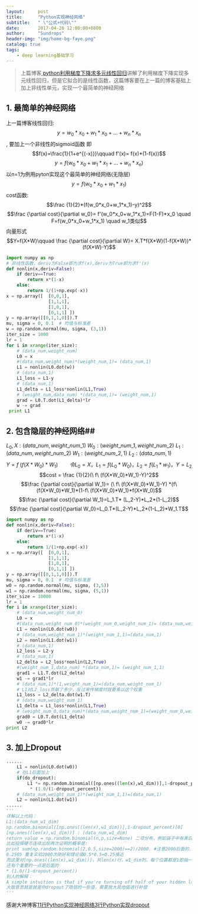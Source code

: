 ```yaml
---
layout:     post
title:      "Python实现神经网络"
subtitle:   " \"公式+代码\""
date:       2017-04-28 12:00:00+0800
author:     "Sundrops"
header-img: "img/home-bg-faye.png"
catalog: true
tags:
    - deep learning基础学习
---
```



> 上篇博客[ python利用梯度下降求多元线性回归](http://blog.csdn.net/u013010889/article/details/70859846)讲解了利用梯度下降实现多元线性回归，但是它拟合的是线性函数，这篇博客要在上一篇的博客基础上加上非线性单元，实现一个最简单的神经网络

## 1. 最简单的神经网络 ##
上一篇博客线性回归: $$ y=w_0*x_0+w_1*x_0+...+w_n*x_n $$, 要加上一个非线性的sigmoid函数
即
$$f(x)=\frac{1}{1+e^{(-x)}}\qquad f'(x)= f(x)*(1-f(x))$$
$$y=f(w_0*x_0+w_1*x_1+...+w_n*x_n)$$
以n=1为例用pyton实现这个最简单的神经网络(无隐层)$$y=f(w_0*x_0+w_1*x_1)$$
cost函数: $$\frac {1}{2}*(f(w_0*x_0+w_1*x_1)-y)^2$$
$$\frac {\partial cost}{\partial w_0}= f'(w_0*x_0+w_1*x_1)=F(1-F)*x_0 \quad F=f(w_0*x_0+w_1*x_1) \quad w_1类似$$
向量形式
$$Y=f(X*W)\qquad \frac {\partial cost}{\partial W}=  X.T*f(X*W)(1-f(X*W))*(f(X*W)-Y)$$
```python
import numpy as np
# 非线性函数，deriv为False即为求f(x),deriv为True即为求f'(x)
def nonlin(x,deriv=False):
    if deriv==True:
        return x*(1-x)
    else:
        return 1/(1+np.exp(-x))
x = np.array([  [0,0,1],
                [1,1,1],
                [1,0,1],
                [0,1,1] ])
y = np.array([[0,1,1,0]]).T
mu, sigma = 0, 0.1  # 均值与标准差
w = np.random.normal(mu, sigma, (3,1))
iter_size = 1000
lr = 1
for i in xrange(iter_size):
	# (data_num,weight_num)
    L0 = x
    #(data_num,weight_num)*(weight_num,1)= (data_num,1)
    L1 = nonlin(L0.dot(w))
    # (data_num,1)
    L1_loss = L1-y
    # (data_num,1)
    L1_delta = L1_loss*nonlin(L1,True)
    # (weight_num,data_num) *(data_num,1)= (weight_num,1)
    grad = L0.T.dot(L1_delta)*lr
    w -= grad
 print L1
```
## 2.  包含隐层的神经网络##
$L_0,X:(data\_num,weight\_num\_1) \ W_0:(weight\_num\_1,weight\_num\_2)\  L_1:(data\_num,weight\_num\_2)$
$W_1:(weight\_num\_2,1)\ L_2:(data\_num,1)$
$$Y=f\ (f(X*W_0)*W_1)\qquad 令L_0=X，L_1=f(L_0*W_0)， L_2=f(L_1*w_1)，Y=L_2$$
$$cost = \frac {1}{2}(\ f\ (f(X*W_0)*W_1)-Y)^2$$
$$\frac {\partial cost}{\partial W_1}=  (\ f\ (f(X*W_0)*W_1)-Y) *(f\ (f(X*W_0)*W_1)*(1-f\ (f(X*W_0)*W_1)*f(X*W_0)$$
$$\frac {\partial cost}{\partial W_1}=L_1.T* (L_2-Y)*L_2*(1-L_2)$$
$$\frac {\partial cost}{\partial W_0}=L_0.T*(L_2-Y)*L_2*(1-L_2)*W_1.T$$

```python
import numpy as np
def nonlin(x,deriv=False):
    if deriv==True:
        return x*(1-x)
    else:
        return 1/(1+np.exp(-x))
x = np.array([  [0,0,1],
                [1,1,1],
                [1,0,1],
                [0,1,1] ])
y = np.array([[0,1,1,0]]).T
mu, sigma = 0, 0.1  # 均值与标准差
w0 = np.random.normal(mu, sigma, (3,5))
w1 = np.random.normal(mu, sigma, (5,1))
iter_size = 10000
lr = 1
for i in xrange(iter_size):
	# (data_num,weight_num_0)
    L0 = x
    #(data_num,weight_num_0)*(weight_num_0,weight_num_1)= (data_num,weight_num_1)
    L1 = nonlin(L0.dot(w0))
    # (data_num,weight_num_1)*(weight_num_1,1)=(data_num,1)
    L2 = nonlin(L1.dot(w1))
    # (data_num,1)
    L2_loss = L2-y
    # (data_num,1)
    L2_delta = L2_loss*nonlin(L2,True)
    #(weight_num_1,data_num) *(data_num,1)= (weight_num_1,1)
    grad1 = L1.T.dot(L2_delta)
    w1 -= grad1*lr
    # (data_num,1)*(1,weight_num_1)=(data_num,weight_num_1)
    # L1对L2_loss贡献了多少，反过来传梯度时就要乘以这个权重
    L1_loss = L2_delta.dot(w1.T)
    # (data_num,weight_num_1)
    L1_delta = L1_loss*nonlin(L1,True)
    # (weight_num_0,data_num)*(data_num,weight_num_1)=(weight_num_0,weight_num_1)
    grad0 = L0.T.dot(L1_delta)
    w0 -= grad0*lr
print L2
```
## 3. 加上Dropout ##

```python
......
    L1 = nonlin(L0.dot(w0))
    # 在L1后面加上
    if(do_dropout):
		L1 *= np.random.binomial([np.ones((len(x),w1_dim))],1-dropout_percent)[0] \
		 * (1.0/(1-dropout_percent))
    # (data_num,weight_num_1)*(weight_num_1,1)=(data_num,1)
    L2 = nonlin(L1.dot(w1))
......
'''
详解以上代码：
L1:(data_num_w1_dim)
np.random.binomial([np.ones((len(x),w1_dim))],1-dropout_percent)[0]
[np.ones((len(x),w1_dim))] : (data_num,w1_dim)
return_value = np.random.binomial(n,p,size=None) 二项分布，例如袋子中有黑白两种颜色的球若干，抽中黑球的概率是p，那么有放回的抽n次，抽中的黑球的次数是return_value，size是进行多少次这样的实验，一般可忽略。
比如投掷硬币连续出现两次证明的概率是:
print sum(np.random.binomial(2,0.5,size=2000)==2)/2000. #注意2000后面的. 不然除法后转为int了
0.2505 重复实验2000次刚好和理论值0.5*0.5=0.25接近
而这里对[np.ones((len(x),w1_dim))]，共len(x)行，w1_dim列，每个位置都是1即抽一次，抽中1次的概率是1-dropout_percent)，抽中0次的概率是dropout_percent，这就相当于对于L1每个位置的值，都以dropout_percent的概率被淘汰掉
还有个重要的一点是后面的
* (1.0/(1-dropout_percent))
别人的解释：
A simple intuition is that if you're turning off half of your hidden layer, you want to double the values that ARE pushing forward so that the output compensates correctly. Many thanks to @karpathy for catching this one.
大致意思就是就是你dropout了隐层的一些值，需要放大其他值进行补偿
'''
```
感谢大神博客[11行Python实现神经网络](http://iamtrask.github.io/2015/07/12/basic-python-network/)[3行Python实现dropout](http://iamtrask.github.io/2015/07/28/dropout/)
